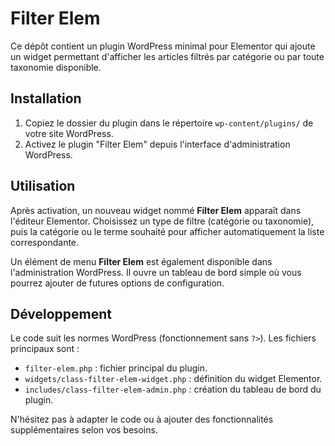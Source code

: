 # Filter Elem

Ce dépôt contient un plugin WordPress minimal pour Elementor qui ajoute un widget permettant d'afficher les articles filtrés par catégorie ou par toute taxonomie disponible.

## Installation

1. Copiez le dossier du plugin dans le répertoire `wp-content/plugins/` de votre site WordPress.
2. Activez le plugin "Filter Elem" depuis l'interface d'administration WordPress.

## Utilisation

Après activation, un nouveau widget nommé **Filter Elem** apparaît dans l'éditeur Elementor. Choisissez un type de filtre (catégorie ou taxonomie), puis la catégorie ou le terme souhaité pour afficher automatiquement la liste correspondante.

Un élément de menu **Filter Elem** est également disponible dans l'administration WordPress. Il ouvre un tableau de bord simple où vous pourrez ajouter de futures options de configuration.

## Développement

Le code suit les normes WordPress (fonctionnement sans `?>`). Les fichiers principaux sont :

- `filter-elem.php` : fichier principal du plugin.
- `widgets/class-filter-elem-widget.php` : définition du widget Elementor.
- `includes/class-filter-elem-admin.php` : création du tableau de bord du plugin.

N'hésitez pas à adapter le code ou à ajouter des fonctionnalités supplémentaires selon vos besoins.
